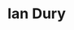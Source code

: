 ---
title: "Ian Dury"
summary: "Ian Robins Dury was a British singer, songwriter and actor who rose to fame in the late 1970s, during the punk and new wave era of rock music. He was the lead singer and lyricist of Ian Dury and the Blockheads, and previously Kilburn and the High Roads."
image: "ian-dury.jpg"
apple_music_artist_url: "https://music.apple.com/gb/artist/ian-dury/31633177"
wikipedia_url: "https://en.wikipedia.org/wiki/Ian_Dury"
---